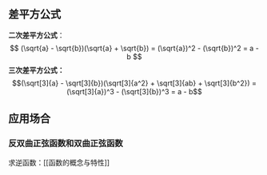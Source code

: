 ## 差平方公式

**二次差平方公式**：
$$
(\sqrt{a} - \sqrt{b})(\sqrt{a} + \sqrt{b}) = (\sqrt{a})^2 - (\sqrt{b})^2 = a - b
$$
**三次差平方公式：**
$$(\sqrt[3]{a} - \sqrt[3]{b})(\sqrt[3]{a^2} + \sqrt[3]{ab} + \sqrt[3]{b^2}) = (\sqrt[3]{a})^3 - (\sqrt[3]{b})^3 = a - b$$
## 应用场合
### 反双曲正弦函数和双曲正弦函数
求逆函数：[[函数的概念与特性]]